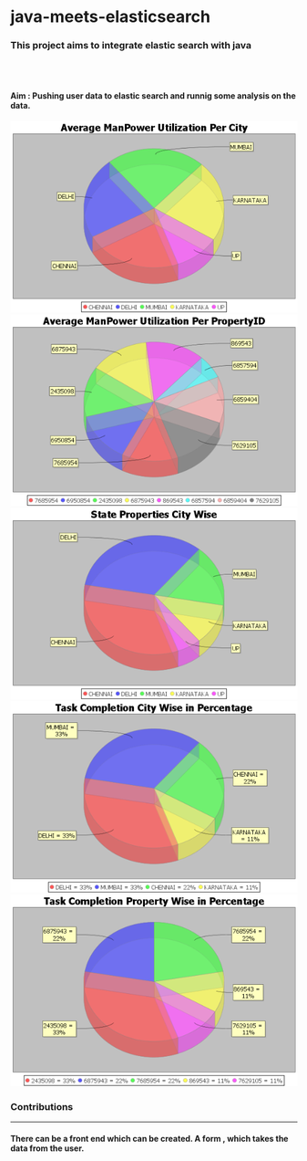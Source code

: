 # java-meets-elasticsearch

<!DOCTYPE html>
<html>
<head>
</head>
<body>
<h3>This project aims to integrate elastic search with java </h3>
<br>
<br>
<h4>Aim : Pushing user data to elastic search and runnig some analysis on the data.  </h4>
<img src="manpowerCity.png">
<img src="manpowerProperty.png">
<img src="stateCity.png">
<img src="taskCity.png">
<img src="taskProperty.png">
<h3>Contributions</h3>
<hr>
<h4>There can be a front end which can be created. A form , which takes the data from the user.</h5>
	
</body>
</html>
